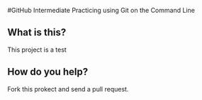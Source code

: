 #GitHub Intermediate
Practicing using Git on the Command Line

## What is this?
This project is a test

## How do you help?
Fork this prokect and send a pull request.